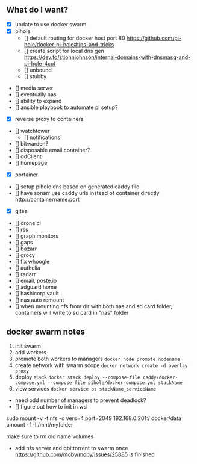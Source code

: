 ## What do I want?
- [x] update to use docker swarm
- [x] pihole
    - [] default routing for docker host port 80 https://github.com/pi-hole/docker-pi-hole#tips-and-tricks
    - [] create script for local dns gen https://dev.to/stjohnjohnson/internal-domains-with-dnsmasq-and-pi-hole-4cof
    - [] unbound
    - [] stubby
- [] media server
- [] eventually nas
- [] ability to expand
- [] ansible playbook to automate pi setup?
- [x] reverse proxy to containers
- [] watchtower
    - [] notifications
- [] bitwarden?
- [] disposable email container?
- [] ddClient
- [] homepage
- [x] portainer
- [] setup pihole dns based on generated caddy file
- [] have sonarr use caddy urls instead of container directly http://containername:port
- [x] gitea
- [] drone ci
- [] rss
- [] graph monitors
- [] gaps
- [] bazarr
- [] grocy
- [] fix whoogle
- [] authelia
- [] radarr
- [] email, poste.io
- [] adguard home
- [] hashicorp vault
- [] nas auto remount
- [] when mounting nfs from dir with both nas and sd card folder, containers will write to sd card in "nas" folder

## docker swarm notes
1. init swarm
2. add workers
3. promote both workers to managers `docker node promote nodename`
4. create network with swarm scope `docker network create -d overlay proxy`
5. deploy stack `docker stack deploy --compose-file caddy/docker-compose.yml --compose-file pihole/docker-compose.yml stackName`
6. view services `docker service ps stackName_serviceName`
- need odd number of managers to prevent deadlock?
- [] figure out how to init in wsl


sudo mount -v -t nfs -o vers=4,port=2049 192.168.0.201:/ docker/data
umount -f -l /mnt/myfolder

make sure to rm old name volumes

- add nfs server and qbittorrent to swarm once https://github.com/moby/moby/issues/25885 is finished